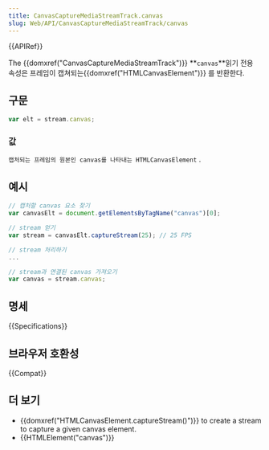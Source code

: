 ```yaml
---
title: CanvasCaptureMediaStreamTrack.canvas
slug: Web/API/CanvasCaptureMediaStreamTrack/canvas
---
```

{{APIRef}}

The {{domxref("CanvasCaptureMediaStreamTrack")}} **`canvas`**읽기 전용 속성은 프레임이 캡쳐되는{{domxref("HTMLCanvasElement")}} 를 반환한다.

## 구문

```js
var elt = stream.canvas;
```

### 값

`캡처되는 프레임의 원본인 canvas를 나타내는 HTMLCanvasElement` .

## 예시

```js
// 캡처할 canvas 요소 찾기
var canvasElt = document.getElementsByTagName("canvas")[0];

// stream 얻기
var stream = canvasElt.captureStream(25); // 25 FPS

// stream 처리하기
...

// stream과 연결된 canvas 가져오기
var canvas = stream.canvas;
```

## 명세

{{Specifications}}

## 브라우저 호환성

{{Compat}}

## 더 보기

- {{domxref("HTMLCanvasElement.captureStream()")}} to create a stream to capture a given canvas element.
- {{HTMLElement("canvas")}}
